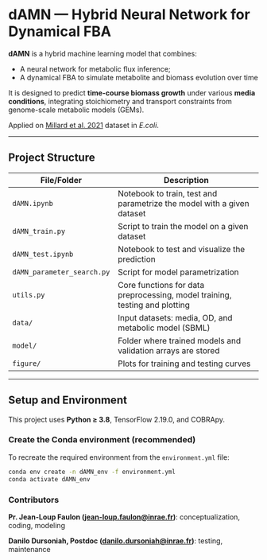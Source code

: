 # dAMN — Hybrid Neural Network for Dynamical FBA

**dAMN** is a hybrid machine learning model that combines:
- A neural network for metabolic flux inference;
- A dynamical FBA to simulate metabolite and biomass evolution over time

It is designed to predict **time-course biomass growth** under various **media conditions**, integrating stoichiometry and transport constraints from genome-scale metabolic models (GEMs).

Applied on [Millard et al. 2021](https://elifesciences.org/articles/63661) dataset in *E.coli*.

---

## Project Structure

| File/Folder               | Description                                                    |
|---------------------------|----------------------------------------------------------------|
| `dAMN.ipynb`              | Notebook to train, test and  parametrize the model with a given dataset |
| `dAMN_train.py`           | Script to train the model on a given dataset                   |
| `dAMN_test.ipynb`         | Notebook to test and visualize the prediction                  |
| `dAMN_parameter_search.py`| Script for model parametrization                            |
| `utils.py`                | Core functions for data preprocessing, model training, testing and plotting  |
| `data/`                   | Input datasets: media, OD, and metabolic model (SBML)          |
| `model/`                  | Folder where trained models and validation arrays are stored   |
| `figure/`                 | Plots for training and testing curves                          |
---

## Setup and Environment

This project uses **Python ≥ 3.8**, TensorFlow 2.19.0, and COBRApy.

### Create the Conda environment (recommended)
To recreate the required environment from the `environment.yml` file:

```bash
conda env create -n dAMN_env -f environment.yml
conda activate dAMN_env
```

### Contributors

**Pr. Jean-Loup Faulon (jean-loup.faulon@inrae.fr)**: conceptualization, coding, modeling
 
**Danilo Dursoniah, Postdoc (danilo.dursoniah@inrae.fr)**: testing, maintenance